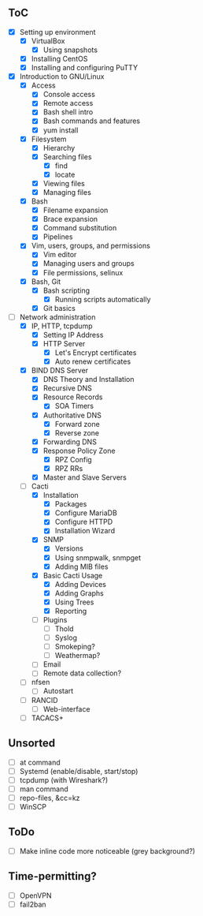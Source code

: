 ## ToC
- [x] Setting up environment
    - [x] VirtualBox
        - [x] Using snapshots
    - [x] Installing CentOS
    - [x] Installing and configuring PuTTY
- [x] Introduction to GNU/Linux
    - [x] Access
        - [x] Console access
        - [x] Remote access
        - [x] Bash shell intro
        - [x] Bash commands and features
        - [x] yum install
    - [x] Filesystem
        - [x] Hierarchy
        - [x] Searching files
            - [x] find
            - [x] locate
        - [x] Viewing files
        - [x] Managing files
    - [x] Bash
        - [x] Filename expansion
        - [x] Brace expansion
        - [x] Command substitution
        - [x] Pipelines
    - [x] Vim, users, groups, and permissions
        - [x] Vim editor
        - [x] Managing users and groups
        - [x] File permissions, selinux
    - [x] Bash, Git
        - [x] Bash scripting
            - [x] Running scripts automatically
        - [x] Git basics
- [ ] Network administration
    - [x] IP, HTTP, tcpdump
        - [x] Setting IP Address
        - [x] HTTP Server
            - [x] Let's Encrypt certificates
            - [x] Auto renew certificates
    - [x] BIND DNS Server
        - [x] DNS Theory and Installation
        - [x] Recursive DNS
        - [x] Resource Records
            - [x] SOA Timers
        - [x] Authoritative DNS
            - [x] Forward zone
            - [x] Reverse zone
        - [x] Forwarding DNS
        - [x] Response Policy Zone
            - [x] RPZ Config
            - [x] RPZ RRs
        - [x] Master and Slave Servers
    - [ ] Cacti
        - [x] Installation
            - [x] Packages
            - [x] Configure MariaDB
            - [x] Configure HTTPD
            - [x] Installation Wizard
        - [x] SNMP
            - [x] Versions
            - [x] Using snmpwalk, snmpget
            - [x] Adding MIB files
        - [x] Basic Cacti Usage
            - [x] Adding Devices
            - [x] Adding Graphs
            - [x] Using Trees
            - [x] Reporting
        - [ ] Plugins
            - [ ] Thold
            - [ ] Syslog
            - [ ] Smokeping?
            - [ ] Weathermap?
        - [ ] Email
        - [ ] Remote data collection?
    - [ ] nfsen
        - [ ] Autostart
    - [ ] RANCID
        - [ ] Web-interface
    - [ ] TACACS+

## Unsorted
- [ ] at command
- [ ] Systemd (enable/disable, start/stop)
- [ ] tcpdump (with Wireshark?)
- [ ] man command
- [ ] repo-files, &cc=kz
- [ ] WinSCP

## ToDo
- [ ] Make inline code more noticeable (grey background?)

## Time-permitting?
- [ ] OpenVPN
- [ ] fail2ban
